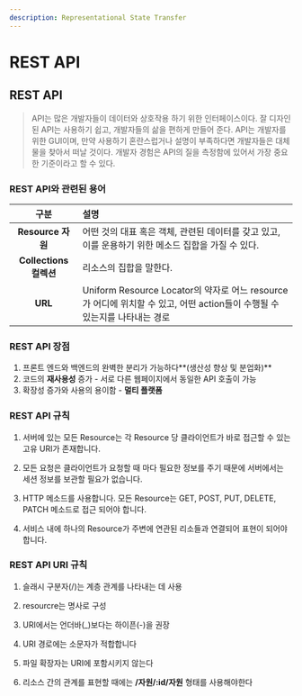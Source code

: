 ```yaml
---
description: Representational State Transfer
---
```


# REST API

## REST API 

> API는 많은 개발자들이 데이터와 상호작용 하기 위한 인터페이스이다. 잘 디자인된 API는 사용하기 쉽고, 개발자들의 삶을 편하게 만들어 준다. API는 개발자를 위한 GUI이며, 만약 사용하기 혼란스럽거나 설명이 부족하다면 개발자들은 대체물을 찾아서 떠날 것이다. 개발자 경험은 API의 질을 측정함에 있어서 가장 중요한 기준이라고 할 수 있다.

### REST API와 관련된 용어

| 구분 | 설명  |
| :---: | :--- |
| **Resource  자원** |  어떤 것의 대표 혹은 객체, 관련된 데이터를 갖고 있고, 이를 운용하기 위한 메소드 집합을 가질 수 있다. |
| **Collections 컬렉션** |  리소스의 집합을 말한다.  |
| **URL** | Uniform Resource Locator의 약자로 어느 resource가 어디에 위치할 수 있고, 어떤 action들이 수행될 수 있는지를 나타내는 경로 |

### REST API 장점

1. 프론트 엔드와 백엔드의 완벽한 분리가 가능하다**\(생산성 향상 및 분업화\)**
2. 코드의 **재사용성** 증가 - 서로 다른 웹페이지에서 동일한 API 호출이 가능
3. 확장성 증가와 사용의 용이함 - **멀티 플랫폼**

### REST API 규칙 

1. 서버에 있는 모든 Resource는 각 Resource 당 클라이언트가 바로 접근할 수 있는 고유 URI가 존재합니다.

2. 모든 요청은 클라이언트가 요청할 때 마다 필요한 정보를 주기 때문에 서버에서는 세션 정보를 보관할 필요가 없습니다.

3. HTTP 메소드를 사용합니다. 모든 Resource는 GET, POST, PUT, DELETE, PATCH 메소드로 접근 되어야 합니다.

4. 서비스 내에 하나의 Resource가 주변에 연관된 리소들과 연결되어 표현이 되어야 합니다.

### REST API URI 규칙

1. 슬래시 구분자\(/\)는 계층 관계를 나타내는 데 사용

2. resourcre는 명사로 구성

3. URI에서는 언더바\(\_\)보다는 하이픈\(-\)을 권장

4. URI 경로에는 소문자가 적합합니다

5. 파일 확장자는 URI에 포함시키지 않는다

6. 리소스 간의 관계를 표현할 때에는 **/자원/:id/자원** 형태를 사용해야한다


